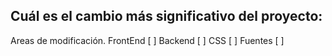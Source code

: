 ## Cuál es el cambio más significativo del proyecto:

Areas de modificación.
FrontEnd  [ ]
Backend   [ ]
CSS       [ ]
Fuentes   [ ]
